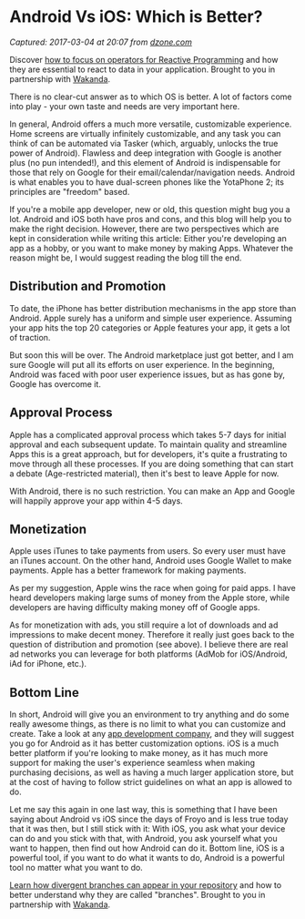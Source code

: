 # Android Vs iOS: Which is Better?

_Captured: 2017-03-04 at 20:07 from [dzone.com](https://dzone.com/articles/android-vs-ios-which-is-better?edition=274902&utm_source=Daily%20Digest&utm_medium=email&utm_campaign=dd%202017-03-04)_

Discover [how to focus on operators for Reactive Programming](https://dzone.com/go?i=190139&u=https%3A%2F%2Fblog.wakanda.io%2Freactive-programming-operators%2F%3Futm_source%3Ddzone%26utm_campaign%3Dblog-article%26utm_medium%3Dreferral) and how they are essential to react to data in your application. Brought to you in partnership with [Wakanda](https://dzone.com/go?i=190139&u=https%3A%2F%2Fblog.wakanda.io%2Freactive-programming-operators%2F%3Futm_source%3Ddzone%26utm_campaign%3Dblog-article%26utm_medium%3Dreferral).

There is no clear-cut answer as to which OS is better. A lot of factors come into play - your own taste and needs are very important here.

In general, Android offers a much more versatile, customizable experience. Home screens are virtually infinitely customizable, and any task you can think of can be automated via Tasker (which, arguably, unlocks the true power of Android). Flawless and deep integration with Google is another plus (no pun intended!), and this element of Android is indispensable for those that rely on Google for their email/calendar/navigation needs. Android is what enables you to have dual-screen phones like the YotaPhone 2; its principles are "freedom" based.

If you're a mobile app developer, new or old, this question might bug you a lot. Android and iOS both have pros and cons, and this blog will help you to make the right decision. However, there are two perspectives which are kept in consideration while writing this article: Either you're developing an app as a hobby, or you want to make money by making Apps. Whatever the reason might be, I would suggest reading the blog till the end.

## Distribution and Promotion

To date, the iPhone has better distribution mechanisms in the app store than Android. Apple surely has a uniform and simple user experience. Assuming your app hits the top 20 categories or Apple features your app, it gets a lot of traction.

But soon this will be over. The Android marketplace just got better, and I am sure Google will put all its efforts on user experience. In the beginning, Android was faced with poor user experience issues, but as has gone by, Google has overcome it.

## Approval Process

Apple has a complicated approval process which takes 5-7 days for initial approval and each subsequent update. To maintain quality and streamline Apps this is a great approach, but for developers, it's quite a frustrating to move through all these processes. If you are doing something that can start a debate (Age-restricted material), then it's best to leave Apple for now.

With Android, there is no such restriction. You can make an App and Google will happily approve your app within 4-5 days.

## Monetization

Apple uses iTunes to take payments from users. So every user must have an iTunes account. On the other hand, Android uses Google Wallet to make payments. Apple has a better framework for making payments.

As per my suggestion, Apple wins the race when going for paid apps. I have heard developers making large sums of money from the Apple store, while developers are having difficulty making money off of Google apps.

As for monetization with ads, you still require a lot of downloads and ad impressions to make decent money. Therefore it really just goes back to the question of distribution and promotion (see above). I believe there are real ad networks you can leverage for both platforms (AdMob for iOS/Android, iAd for iPhone, etc.).

## Bottom Line

In short, Android will give you an environment to try anything and do some really awesome things, as there is no limit to what you can customize and create. Take a look at any [app development company](https://branex.com/app-solutions/), and they will suggest you go for Android as it has better customization options. iOS is a much better platform if you're looking to make money, as it has much more support for making the user's experience seamless when making purchasing decisions, as well as having a much larger application store, but at the cost of having to follow strict guidelines on what an app is allowed to do.

Let me say this again in one last way, this is something that I have been saying about Android vs iOS since the days of Froyo and is less true today that it was then, but I still stick with it: With iOS, you ask what your device can do and you stick with that, with Android, you ask yourself what you want to happen, then find out how Android can do it. Bottom line, iOS is a powerful tool, if you want to do what it wants to do, Android is a powerful tool no matter what you want to do.

[Learn how divergent branches can appear in your repository](https://dzone.com/go?i=190140&u=https%3A%2F%2Fblog.wakanda.io%2Fanimated-git-4-understand-divergent-branches-appear-fetching-remote-repository%2F%3Futm_source%3Ddzone%26utm_campaign%3Dblog-article%26utm_medium%3Dreferral) and how to better understand why they are called "branches". Brought to you in partnership with [Wakanda](https://dzone.com/go?i=190140&u=https%3A%2F%2Fblog.wakanda.io%2Fanimated-git-4-understand-divergent-branches-appear-fetching-remote-repository%2F%3Futm_source%3Ddzone%26utm_campaign%3Dblog-article%26utm_medium%3Dreferral).
